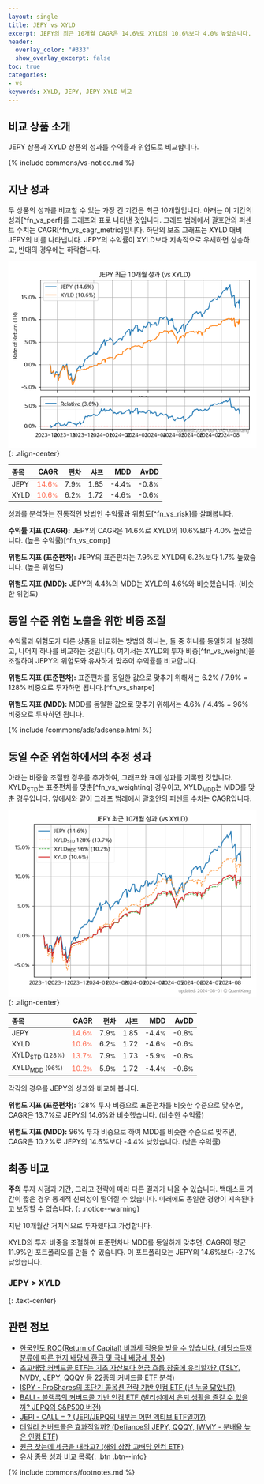 ```yaml
---
layout: single
title: JEPY vs XYLD
excerpt: JEPY의 최근 10개월 CAGR은 14.6%로 XYLD의 10.6%보다 4.0% 높았습니다.
header:
  overlay_color: "#333"
  show_overlay_excerpt: false
toc: true
categories:
- vs
keywords: XYLD, JEPY, JEPY XYLD 비교
---
```


## 비교 상품 소개


JEPY 상품과 XYLD 상품의 성과를 수익률과 위험도로 비교합니다.





{% include commons/vs-notice.md %}

## 지난 성과

두 상품의 성과를 비교할 수 있는 가장 긴 기간은 최근 10개월입니다. 아래는 이 기간의 성과[^fn_vs_perf]를 그래프와 표로 나타낸 것입니다.
그래프 범례에서 괄호안의 퍼센트 수치는 CAGR[^fn_vs_cagr_metric]입니다.
하단의 보조 그래프는 XYLD 대비 JEPY의 비를 나타냅니다.
JEPY의 수익률이 XYLD보다 지속적으로 우세하면 상승하고, 반대의 경우에는 하락합니다.

![JEPY](/vs/images/jepy-vs-xyld_dual.png){: .align-center}

| **종목** | **CAGR** | **편차** | **샤프** | **MDD** | **AvDD** |
| :------------ | ------: | -----------: | -------: | ------: | -------: |
| JEPY | <span style="color: tomato">14.6<small>%</small></span> | 7.9<small>%</small> | 1.85 | -4.4<small>%</small> | -0.8<small>%</small> |
| XYLD | <span style="color: tomato">10.6<small>%</small></span> | 6.2<small>%</small> | 1.72 | -4.6<small>%</small> | -0.6<small>%</small> |

<!-- more -->


성과를 분석하는 전통적인 방법인 수익률과 위험도[^fn_vs_risk]를 살펴봅니다.

**수익률 지표 (CAGR):** JEPY의 CAGR은 14.6%로 XYLD의 10.6%보다 4.0% 높았습니다. (높은 수익률)[^fn_vs_comp]

**위험도 지표 (표준편차):** JEPY의 표준편차는 7.9%로 XYLD의 6.2%보다 1.7% 높았습니다. (높은 위험도)

**위험도 지표 (MDD):** JEPY의 4.4%의 MDD는 XYLD의 4.6%와 비슷했습니다. (비슷한 위험도)



## 동일 수준 위험 노출을 위한 비중 조절

수익률과 위험도가 다른 상품을 비교하는 방법의 하나는, 둘 중 하나를 동일하게 설정하고, 나머지 하나를 비교하는 것입니다.
여기서는 XYLD의 투자 비중[^fn_vs_weight]을 조절하여 JEPY의 위험도와 유사하게 맞추어 수익률를 비교합니다.

**위험도 지표 (표준편차):** 표준편차를 동일한 값으로 맞추기 위해서는 6.2% / 7.9% = 128% 비중으로 투자하면 됩니다.[^fn_vs_sharpe]

**위험도 지표 (MDD):** MDD를 동일한 값으로 맞추기 위해서는 4.6% / 4.4% = 96% 비중으로 투자하면 됩니다.


{% include /commons/ads/adsense.html %}



## 동일 수준 위험하에서의 추정 성과

아래는 비중을 조절한 경우를 추가하여, 그래프와 표에 성과를 기록한 것입니다.
XYLD<sub>STD</sub>는 표준편차를 맞춘[^fn_vs_weighting] 경우이고, XYLD<sub>MDD</sub>는 MDD를 맞춘 경우입니다.
앞에서와 같이 그래프 범례에서 괄호안의 퍼센트 수치는 CAGR입니다.


![JEPY](/vs/images/jepy-vs-xyld.png){: .align-center}



| **종목** | **CAGR** | **편차** | **샤프** | **MDD** | **AvDD** |
| :------------ | ------: | -----------: | -------: | ------: | -------: |
| JEPY | <span style="color: tomato">14.6<small>%</small></span> | 7.9<small>%</small> | 1.85 | -4.4<small>%</small> | -0.8<small>%</small> |
| XYLD | <span style="color: tomato">10.6<small>%</small></span> | 6.2<small>%</small> | 1.72 | -4.6<small>%</small> | -0.6<small>%</small> |
| XYLD<sub>STD</sub> <small>(128%)</small> | <span style="color: tomato">13.7<small>%</small></span> | 7.9<small>%</small> | 1.73 | -5.9<small>%</small> | -0.8<small>%</small> |
| XYLD<sub>MDD</sub> <small>(96%)</small> | <span style="color: tomato">10.2<small>%</small></span> | 5.9<small>%</small> | 1.72 | -4.4<small>%</small> | -0.6<small>%</small> |



각각의 경우를 JEPY의 성과와 비교해 봅니다.

**위험도 지표 (표준편차):** 128% 투자 비중으로 표준편차를 비슷한 수준으로 맞추면, CAGR은 13.7%로 JEPY의 14.6%와 비슷했습니다. (비슷한 수익률)

**위험도 지표 (MDD):** 96% 투자 비중으로 하여 MDD를 비슷한 수준으로 맞추면, CAGR은 10.2%로 JEPY의 14.6%보다 -4.4% 낮았습니다. (낮은 수익률)




## 최종 비교

**주의** 투자 시점과 기간, 그리고 전략에 따라 다른 결과가 나올 수 있습니다. 백테스트 기간이 짧은 경우 통계적 신뢰성이 떨어질 수 있습니다. 미래에도 동일한 경향이 지속된다고 보장할 수 없습니다.
{: .notice--warning}

지난 10개월간 거치식으로 투자했다고 가정합니다.

XYLD의 투자 비중을 조절하여 표준편차나 MDD를 동일하게 맞추면, CAGR이 평균 11.9%인 포트폴리오를 만들 수 있습니다.
이 포트폴리오는 JEPY의 14.6%보다 -2.7% 낮았습니다.

### JEPY &gt; XYLD
{: .text-center}


## 관련 정보

- [한국인도 ROC(Return of Capital) 비과세 적용을 받을 수 있습니다. (배당소득재분류에 따른 현지 배당세 환급 및 국내 배당세 징수)](https://kongdori.tistory.com/299)
- [초고배당 커버드콜 ETF는 기초 자산보다 현금 흐름 창출에 유리할까? (TSLY, NVDY, JEPY, QQQY 등 22종의 커버드콜 ETF 분석)](https://kongdori.tistory.com/286)
- [ISPY - ProShares의 초단기 콜옵션 전략 기반 인컴 ETF (넌 누굴 닮았니?)](https://kongdori.tistory.com/267)
- [BALI - 블랙록의 커버드콜 기반 인컴 ETF (발리섬에서 은퇴 생활을 즐길 수 있을까? JEPQ의 S&P500 버전)](https://kongdori.tistory.com/261)
- [JEPI - CALL = ? (JEPI/JEPQ의 내부는 어떤 액티브 ETF일까?)](https://kongdori.tistory.com/256)
- [데일리 커버드콜은 효과적일까? (Defiance의 JEPY, QQQY, IWMY - 분배율 높은 인컴 ETF)](https://kongdori.tistory.com/235)
- [원금 찾는데 세금을 내라고? (해외 상장 고배당 인컴 ETF)](https://kongdori.tistory.com/206)
- [유사 종목 성과 비교 목록](/vs/){: .btn .btn--info}

{% include commons/footnotes.md %}